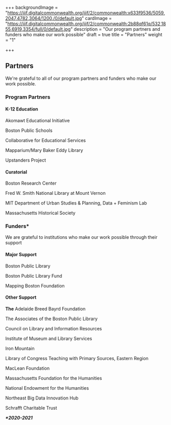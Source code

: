 +++
backgroundImage = "https://iiif.digitalcommonwealth.org/iiif/2/commonwealth:x633f9536/5059,2047,4782,3064/1200,/0/default.jpg"
cardImage = "https://iiif.digitalcommonwealth.org/iiif/2/commonwealth:2b88qf61q/532,1855,6919,3354/full/0/default.jpg"
description = "Our program partners and funders who make our work possible"
draft = true
title = "Partners"
weight = "1"

+++
## **Partners**

We're grateful to all of our program partners and funders who make our work possible.

### **Program Partners**

#### **K-12 Education**

Akomawt Educational Initiative

Boston Public Schools

Collaborative for Educational Services

Mapparium/Mary Baker Eddy Library

Upstanders Project

#### **Curatorial**

Boston Research Center

Fred W. Smith National Library at Mount Vernon

MIT Department of Urban Studies & Planning, Data + Feminism Lab

Massachusetts Historical Society

### __Funders*__

We are grateful to institutions who make our work possible through their support

#### **Major Support**

Boston Public Library

Boston Public Library Fund

Mapping Boston Foundation

#### **Other Support**

**The** Adelaide Breed Bayrd Foundation

The Associates of the Boston Public Library

Council on Library and Information Resources

Institute of Museum and Library Services

Iron Mountain

Library of Congress Teaching with Primary Sources, Eastern Region

MacLean Foundation

Massachusetts Foundation for the Humanities

National Endowment for the Humanities

Northeast Big Data Innovation Hub

Schrafft Charitable Trust

**_*2020-2021_**